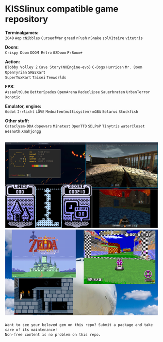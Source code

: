 # KISSlinux compatible game repository

**Terminalgames:**  
`2048` `Aop` `cNibbles` `CurseofWar` `greed` `nPush` `nSnake` `solVItaire` `vitetris`  
  
**Doom:**  
`Crispy Doom` `DOOM Retro` `GZDoom` `PrBoom+`
  
**Action:**  
`Blobby Volley 2` `Cave Story(NXEngine-evo)` `C-Dogs` `Hurrican` `Mr. Boom` `OpenTyrian` `SRB2Kart`  
`SuperTuxKart` `Taisei` `Teeworlds`
  
**FPS:**  
`AssaultCube` `BetterSpades` `OpenArena` `Redeclipse` `Sauerbraten` `UrbanTerror` `Xonotic`
  
**Emulator, engine:**  
`Godot` `Irrlicht` `LÖVE` `Mednafen(multisystem)` `mGBA` `Solarus` `Stockfish`
  
**Other stuff:**  
`Cataclysm-DDA` `dopewars` `Minetest` `OpenTTD` `SDLPoP` `Tinytris` `waterCloset` `Wesnoth` `Xmahjongg`

![screen](screenshots/busy.jpeg)
![screen](screenshots/busy2.png)
---
```
Want to see your beloved gem on this repo? Submit a package and take care of its maintenance!
Non-free content is no problem on this repo.
``` 
